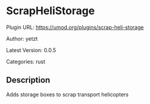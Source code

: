 # ScrapHeliStorage

Plugin URL: https://umod.org/plugins/scrap-heli-storage

Author: yetzt

Latest Version: 0.0.5

Categories: rust

## Description

Adds storage boxes to scrap transport helicopters
